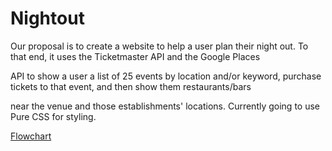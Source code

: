 # Nightout
Our proposal is to create a website to help a user plan their night out. To that end, it uses the Ticketmaster API and the Google Places 

API to show a user a list of 25 events by location and/or keyword, purchase tickets to that event, and then show them restaurants/bars 

near the venue and those establishments' locations. Currently going to use Pure CSS for styling.

[Flowchart](assets/Flowchart.pdf)